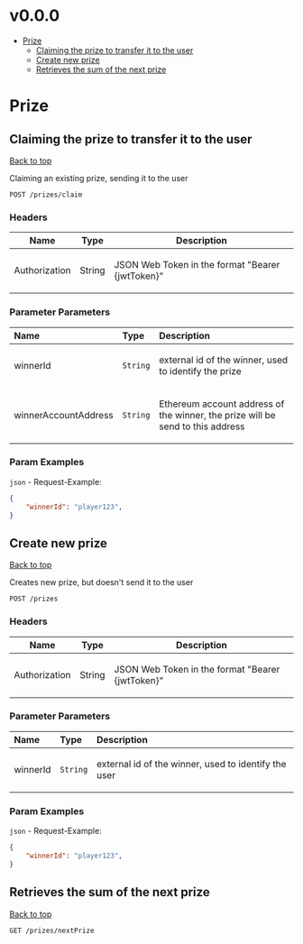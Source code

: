 <a name="top"></a>
#  v0.0.0



- [Prize](#Prize)
	- [Claiming the prize to transfer it to the user](#Claiming-the-prize-to-transfer-it-to-the-user)
	- [Create new prize](#Create-new-prize)
	- [Retrieves the sum of the next prize](#Retrieves-the-sum-of-the-next-prize)
	

# <a name='Prize'></a> Prize

## <a name='Claiming-the-prize-to-transfer-it-to-the-user'></a> Claiming the prize to transfer it to the user
[Back to top](#top)

<p>Claiming an existing prize, sending it to the user</p>

```
POST /prizes/claim
```
### Headers
| Name    | Type      | Description                          |
|---------|-----------|--------------------------------------|
| Authorization | String | <p>JSON Web Token in the format &quot;Bearer {jwtToken}&quot;</p>|

### Parameter Parameters
| Name     | Type       | Description                           |
|:---------|:-----------|:--------------------------------------|
| winnerId | `String` | <p>external id of the winner, used to identify the prize</p> |
| winnerAccountAddress | `String` | <p>Ethereum account address of the winner, the prize will be send to this address</p> |

### Param Examples
`json` - Request-Example:

```json
{
    "winnerId": "player123",
}
```

## <a name='Create-new-prize'></a> Create new prize
[Back to top](#top)

<p>Creates new prize, but doesn't send it to the user</p>

```
POST /prizes
```
### Headers
| Name    | Type      | Description                          |
|---------|-----------|--------------------------------------|
| Authorization | String | <p>JSON Web Token in the format &quot;Bearer {jwtToken}&quot;</p>|

### Parameter Parameters
| Name     | Type       | Description                           |
|:---------|:-----------|:--------------------------------------|
| winnerId | `String` | <p>external id of the winner, used to identify the user</p> |

### Param Examples
`json` - Request-Example:

```json
{
    "winnerId": "player123",
}
```

## <a name='Retrieves-the-sum-of-the-next-prize'></a> Retrieves the sum of the next prize
[Back to top](#top)



```
GET /prizes/nextPrize
```




